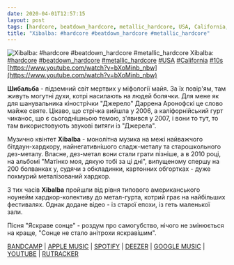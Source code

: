 ```yaml
---
date: 2020-04-01T12:57:15
layout: post
tags: [hardcore, beatdown_hardcore, metallic_hardcore, USA, California, 10s]
title: "Xibalba: #hardcore #beatdown_hardcore #metallic_hardcore"
---
```

![Xibalba: #hardcore #beatdown_hardcore #metallic_hardcore](https://i.ytimg.com/vi/bXoMinb_nbw/maxresdefault.jpg)
Xibalba: [#hardcore](/tags/#hardcore) [#beatdown_hardcore](/tags/#beatdown_hardcore) [#metallic_hardcore](/tags/#metallic_hardcore) [#USA](/tags/#USA) [#California](/tags/#California) [#10s](/tags/#10s) [https://www.youtube.com/watch?v=bXoMinb_nbw](https://www.youtube.com/watch?v=bXoMinb_nbw)

**Шибальба** - підземний світ мертвих у міфології майя. За їх повір&#39;ям, там живуть могутні духи, котрі насилають на людей болячки. Для мене як для шанувальника кінострічки &quot;Джерело&quot; Даррена Аронофскі це слово майже святе. Цікаво, що стрічка вийшла у 2006, а каліфорнійський гурт чиканос, що є сьогоднішньою темою, з&#39;явився у 2007, і вони то тут, то там використовують звукові витяги із &quot;Джерела&quot;.

Музично квінтет **Xibalba** - монолітна музика на межі найважчого бітдаун-хардкору, найнегативнішого сладж-металу та старошкольного дез-металу. Власне, дез-метал вони стали грати пізніше, а в 2010 році, на альбомі &quot;Матінко моя, дякую тобі за ці дні&quot;, випущеному спершу на 200 болванках у, судячи з обкладинки, картонних обгортках - дуже похмурий металізований хардкор.

З тих часів **Xibalba** пройшли від рівня типового американського ноунейм хардкор-колективу до метал-гурта, котрий грає на найбільших фестивалях. Однак додане відео - із старої епохи, із геть маленької зали.

Пісня &quot;Яскраве сонце&quot; - роздум про самогубство, нічого не змінюється на краще, &quot;Сонце не стало анітрохи яскравішим&quot;.

[BANDCAMP](https://bdhw.bandcamp.com/album/madre-mia-gracias-por-los-dias) | [APPLE MUSIC](https://music.apple.com/ru/album/madre-mia-gracias-por-los-dias/441620629) | [SPOTIFY](https://open.spotify.com/album/6xtGr5prP1LTCTU0M7HSnL) | [DEEZER](https://www.deezer.com/album/1528773?utm_source=deezer&amp;utm_content=album-1528773&amp;utm_term=1601611822_1585734684&amp;utm_medium=web) | [GOOGLE MUSIC](https://play.google.com/music/m/Bn43mds4grenkpl5ifbeq4cdoqy?t=Madre_mia_gracias_por_los_dias_-_Xibalba) | [YOUTUBE](https://www.youtube.com/playlist?list=OLAK5uy_nybqFsPhdh-xTyGfkhUz0mAoJs39qMwDo) | [RUTRACKER](https://rutracker.org/forum/viewtopic.php?t=3652474)